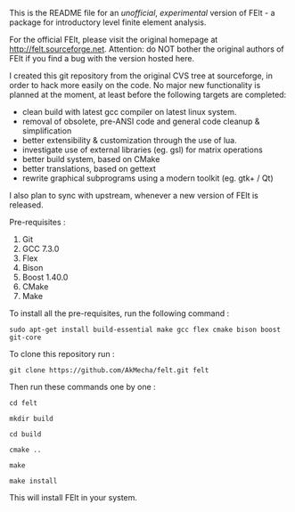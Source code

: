 This is the README file for an _unofficial_, _experimental_ version of
FElt - a package for introductory level finite element analysis.


For the official FElt, please visit the original homepage at
http://felt.sourceforge.net. Attention: do NOT bother the original
authors of FElt if you find a bug with the version hosted here.


I created this git repository from the original CVS tree at
sourceforge, in order to hack more easily on the code.  No major new
functionality is planned at the moment, at least before the following
targets are completed:

- clean build with latest gcc compiler on latest linux system.
- removal of obsolete, pre-ANSI code and general code cleanup & simplification
- better extensibility & customization through the use of lua.
- investigate use of external libraries (eg. gsl) for matrix operations
- better build system, based on CMake
- better translations, based on gettext
- rewrite graphical subprograms using a modern toolkit (eg. gtk+ / Qt)


I also plan to sync with upstream, whenever a new version of FElt is released.

Pre-requisites :

1. Git
1. GCC 7.3.0
1. Flex
1. Bison
1. Boost 1.40.0
1. CMake
1. Make

To install all the pre-requisites, run the following command :

```` sudo apt-get install build-essential make gcc flex cmake bison boost git-core ````

To clone this repository run :

```` git clone https://github.com/AkMecha/felt.git felt ````

Then run these commands one by one :

```` cd felt ````

```` mkdir build ````

```` cd build ````

```` cmake .. ````

```` make ````

```` make install ````

This will install FElt in your system.
